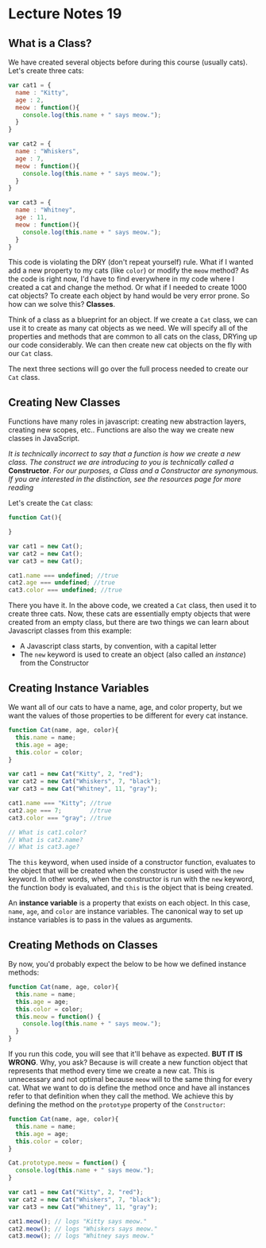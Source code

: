 # Lecture Notes 19

## What is a Class?

We have created several objects before during this course (usually cats). Let's create
three cats:

```javascript
var cat1 = {
  name : "Kitty",
  age : 2,
  meow : function(){
    console.log(this.name + " says meow.");
  }
}

var cat2 = {
  name : "Whiskers",
  age : 7,
  meow : function(){
    console.log(this.name + " says meow.");
  }
}

var cat3 = {
  name : "Whitney",
  age : 11,
  meow : function(){
    console.log(this.name + " says meow.");
  }
}
```

This code is violating the DRY (don't repeat yourself) rule. What if I wanted add
a new property to my cats (like `color`) or modify the `meow` method? As the code is
right now, I'd have to find everywhere in my code where I created a cat and change
the method. Or what if I needed to create 1000 cat objects? To create each object
by hand would be very error prone. So how can we solve this? **Classes**.

Think of a class as a blueprint for an object. If we create a `Cat` class, we can use
it to create as many cat objects as we need. We will specify all of the properties
and methods that are common to all cats on the class, DRYing up our code considerably.
We can then create new cat objects on the fly with our `Cat` class.

The next three sections will go over the full process needed to create our `Cat`
class.

## Creating New Classes

Functions have many roles in javascript: creating new abstraction layers, creating
new scopes, etc.. Functions are also the way we create new classes in JavaScript.

*It is technically incorrect to say that a function is how we create a new class. The
construct we are introducing to you is technically called a* **Constructor**. *For our purposes,
a Class and a Constructor are synonymous. If you are interested in the distinction, see the resources page for more reading*

Let's create the `Cat` class:

```javascript
function Cat(){

}

var cat1 = new Cat();
var cat2 = new Cat();
var cat3 = new Cat();

cat1.name === undefined; //true
cat2.age === undefined; //true
cat3.color === undefined; //true
```

There you have it. In the above code, we created a `Cat` class, then used it to
create three cats. Now, these cats are essentially empty objects that were
created from an empty class, but there are two things we can learn about Javascript
classes from this example:

* A Javascript class starts, by convention, with a capital letter
* The `new` keyword is used to create an object (also called an *instance*) from the
Constructor


## Creating Instance Variables

We want all of our cats to have a name, age, and color property, but we want the
values of those properties to be different for every cat instance.

```javascript
function Cat(name, age, color){
  this.name = name;
  this.age = age;
  this.color = color;
}

var cat1 = new Cat("Kitty", 2, "red");
var cat2 = new Cat("Whiskers", 7, "black");
var cat3 = new Cat("Whitney", 11, "gray");

cat1.name === "Kitty"; //true
cat2.age === 7;        //true
cat3.color === "gray"; //true

// What is cat1.color?
// What is cat2.name?
// What is cat3.age?
```

The `this` keyword, when used inside of a constructor function, evaluates to the object
that will be created when the constructor is used with the `new` keyword. In other
words, when the constructor is run with the `new` keyword, the function body is evaluated, and `this` is the object that is being created.

An **instance variable** is a property that exists on each object. In this case, `name`,
`age`, and `color` are instance variables. The canonical way to set up instance
variables is to pass in the values as arguments.

## Creating Methods on Classes

By now, you'd probably expect the below to be how we defined instance methods:

```javascript
function Cat(name, age, color){
  this.name = name;
  this.age = age;
  this.color = color;
  this.meow = function() {
    console.log(this.name + " says meow.");
  }
}
```

If you run this code, you will see that it'll behave as expected. **BUT IT IS WRONG**.
Why, you ask? Because is will create a new function object that represents that
method every time we create a new cat. This is unnecessary and not optimal because
`meow` will to the same thing for every cat. What we want to do is define the
method once and have all instances refer to that definition when they call the method.
We achieve this by defining the method on the `prototype` property of the `Constructor`:

```javascript
function Cat(name, age, color){
  this.name = name;
  this.age = age;
  this.color = color;
}

Cat.prototype.meow = function() {
  console.log(this.name + " says meow.");
}

var cat1 = new Cat("Kitty", 2, "red");
var cat2 = new Cat("Whiskers", 7, "black");
var cat3 = new Cat("Whitney", 11, "gray");

cat1.meow(); // logs "Kitty says meow."
cat2.meow(); // logs "Whiskers says meow."
cat3.meow(); // logs "Whitney says meow."
```
